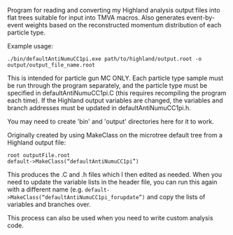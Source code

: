 Program for reading and converting my Highland analysis output files into flat trees suitable for input into TMVA macros. Also generates event-by-event weights based on the reconstructed momentum distribution of each particle type.

Example usage:

`./bin/defaultAntiNumuCC1pi.exe path/to/highland/output.root -o output/output_file_name.root`

This is intended for particle gun MC ONLY. Each particle type sample must be run through the program separately, and the particle type must be specified in defaultAntiNumuCC1pi.C (this requires recompiling the program each time). If the Highland output variables are changed, the variables and branch addresses must be updated in defaultAntiNumuCC1pi.h.

You may need to create 'bin' and 'output' directories here for it to work.

Originally created by using MakeClass on the microtree default tree from a Highland output file:

```
root outputFile.root
default->MakeClass(“defaultAntiNumuCC1pi”)
```

This produces the .C and .h files which I then edited as needed. When you need to update the variable lists in the header file, you can run this again with a different name (e.g. `default->MakeClass(“defaultAntiNumuCC1pi_forupdate”)` and copy the lists of variables and branches over.

This process can also be used when you need to write custom analysis code.
